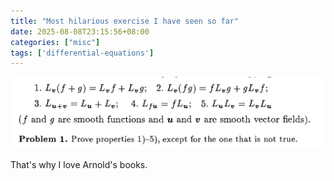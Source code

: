 ```yaml
---
title: "Most hilarious exercise I have seen so far"
date: 2025-08-08T23:15:56+08:00
categories: ["misc"]
tags: ['differential-equations']
---
```


![](/most-hilarious-exercise/vlad.png)

That's why I love Arnold's books.